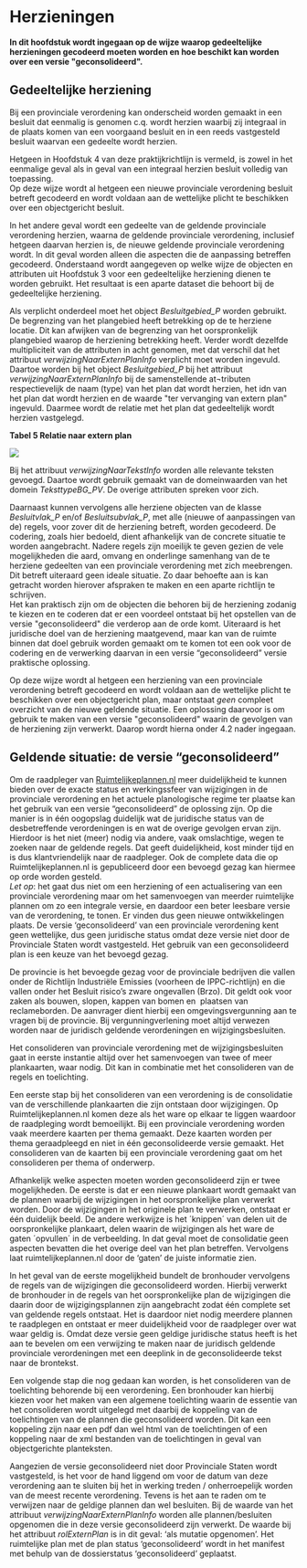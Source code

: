 # Herzieningen

**In dit hoofdstuk wordt ingegaan op de wijze waarop gedeeltelijke herzieningen
gecodeerd moeten worden en hoe beschikt kan worden over een versie
"geconsolideerd".**

## Gedeeltelijke herziening

Bij een provinciale verordening kan onderscheid worden gemaakt in een besluit
dat eenmalig is genomen c.q. wordt herzien waarbij zij integraal in de plaats
komen van een voorgaand besluit en in een reeds vastgesteld besluit waarvan een
gedeelte wordt herzien.

Hetgeen in Hoofdstuk 4 van deze praktijkrichtlijn is vermeld, is zowel in het
eenmalige geval als in geval van een integraal herzien besluit volledig van
toepassing.  
Op deze wijze wordt al hetgeen een nieuwe provinciale verordening besluit
betreft gecodeerd en wordt voldaan aan de wettelijke plicht te beschikken over
een objectgericht besluit.

In het andere geval wordt een gedeelte van de geldende provinciale verordening
herzien, waarna de geldende provinciale verordening, inclusief hetgeen daarvan
herzien is, de nieuwe geldende provinciale verordening wordt. In dit geval
worden alleen die aspecten die de aanpassing betreffen gecodeerd. Onderstaand
wordt aangegeven op welke wijze de objecten en attributen uit Hoofdstuk 3 voor
een gedeeltelijke herziening dienen te worden gebruikt. Het resultaat is een
aparte dataset die behoort bij de gedeeltelijke herziening.

Als verplicht onderdeel moet het object *Besluitgebied_P* worden gebruikt. De
begrenzing van het plangebied heeft betrekking op de te herziene locatie. Dit
kan afwijken van de begrenzing van het oorspronkelijk plangebied waarop de
herziening betrekking heeft. Verder wordt dezelfde multipliciteit van de
attributen in acht genomen, met dat verschil dat het attribuut
*verwijzingNaarExternPlanInfo* verplicht moet worden ingevuld.  
Daartoe worden bij het object *Besluitgebied_P* bij het attribuut *verwijzingNaarExternPlanInfo* bij de samenstellende at¬tributen respectievelijk
de naam (type) van het plan dat wordt herzien, het idn van het plan dat wordt
herzien en de waarde "ter vervanging van extern plan" ingevuld. Daarmee wordt de
relatie met het plan dat gedeeltelijk wordt herzien vastgelegd.

**Tabel 5 Relatie naar extern plan**

![](media/9ffd2003ee1f556373bf6c390b762204.png)

Bij het attribuut *verwijzingNaarTekstInfo* worden alle relevante teksten
gevoegd. Daartoe wordt gebruik gemaakt van de domeinwaarden van het domein
*TeksttypeBG_PV*. De overige attributen spreken voor zich.

Daarnaast kunnen vervolgens alle herziene objecten van de klasse *Besluitvlak_P*
en/of *Besluitsubvlak_P*, met alle (nieuwe of aanpassingen van de) regels, voor
zover dit de herziening betreft, worden gecodeerd. De codering, zoals hier
bedoeld, dient afhankelijk van de concrete situatie te worden aangebracht.
Nadere regels zijn moeilijk te geven gezien de vele mogelijkheden die aard,
omvang en onderlinge samenhang van de te herziene gedeelten van een provinciale
verordening met zich meebrengen. Dit betreft uiteraard geen ideale situatie. Zo
daar behoefte aan is kan getracht worden hierover afspraken te maken en een
aparte richtlijn te schrijven.  
Het kan praktisch zijn om de objecten die behoren bij de herziening zodanig te
kiezen en te coderen dat er een voordeel ontstaat bij het opstellen van de
versie "geconsolideerd" die verderop aan de orde komt. Uiteraard is het
juridische doel van de herziening maatgevend, maar kan van de ruimte binnen dat
doel gebruik worden gemaakt om te komen tot een ook voor de codering en de
verwerking daarvan in een versie “geconsolideerd” versie praktische oplossing.

Op deze wijze wordt al hetgeen een herziening van een provinciale verordening
betreft gecodeerd en wordt voldaan aan de wettelijke plicht te beschikken over
een objectgericht plan, maar ontstaat *geen* compleet overzicht van de nieuwe
geldende situatie. Een oplossing daarvoor is om gebruik te maken van een versie
"geconsolideerd" waarin de gevolgen van de herziening zijn verwerkt. Daarop
wordt hierna onder 4.2 nader ingegaan.

## Geldende situatie: de versie “geconsolideerd”

Om de raadpleger van <a href='https://www.ruimtelijkeplannen.nl' target='_blank'>Ruimtelijkeplannen.nl</a>
meer duidelijkheid te kunnen bieden over de exacte status en werkingssfeer van
wijzigingen in de provinciale verordening en het actuele planologische regime
ter plaatse kan het gebruik van een versie “geconsolideerd” de oplossing zijn.
Op die manier is in één oogopslag duidelijk wat de juridische status van de
desbetreffende verordeningen is en wat de overige gevolgen ervan zijn. Hierdoor
is het niet (meer) nodig via andere, vaak omslachtige, wegen te zoeken naar de
geldende regels. Dat geeft duidelijkheid, kost minder tijd en is dus
klantvriendelijk naar de raadpleger. Ook de complete data die op
Ruimtelijkeplannen.nl is gepubliceerd door een bevoegd gezag kan hiermee op orde
worden gesteld.  
*Let op*: het gaat dus niet om een herziening of een actualisering van een
provinciale verordening maar om het samenvoegen van meerder ruimtelijke plannen
om zo een integrale versie, en daardoor een beter leesbare versie van de
verordening, te tonen. Er vinden dus geen nieuwe ontwikkelingen plaats. De
versie ‘geconsolideerd’ van een provinciale verordening kent geen wettelijke,
dus geen juridische status omdat deze versie niet door de Provinciale Staten
wordt vastgesteld. Het gebruik van een geconsolideerd plan is een keuze van het
bevoegd gezag.

De provincie is het bevoegde gezag voor de provinciale bedrijven die vallen
onder de Richtlijn Industriële Emissies (voorheen de IPPC-richtlijn) en die
vallen onder het Besluit risico’s zware ongevallen (Brzo). Dit geldt ook voor
zaken als bouwen, slopen, kappen van bomen en  plaatsen van reclameborden. De
aanvrager dient hierbij een omgevingsvergunning aan te vragen bij de provincie.
Bij vergunningverlening moet altijd verwezen worden naar de juridisch geldende
verordeningen en wijzigingsbesluiten.

Het consolideren van provinciale verordening met de wijzigingsbesluiten gaat in
eerste instantie altijd over het samenvoegen van twee of meer plankaarten, waar
nodig. Dit kan in combinatie met het consolideren van de regels en toelichting.

Een eerste stap bij het consolideren van een verordening is de consolidatie van
de verschillende plankaarten die zijn ontstaan door wijzigingen. Op
Ruimtelijkeplannen.nl komen deze als het ware op elkaar te liggen waardoor de
raadpleging wordt bemoeilijkt. Bij een provinciale verordening worden vaak
meerdere kaarten per thema gemaakt. Deze kaarten worden per thema geraadpleegd
en niet in één geconsolideerde versie gemaakt. Het consolideren van de kaarten
bij een provinciale verordening gaat om het consolideren per thema of onderwerp.

Afhankelijk welke aspecten moeten worden geconsolideerd zijn er twee
mogelijkheden. De eerste is dat er een nieuwe plankaart wordt gemaakt van de
plannen waarbij de wijzigingen in het oorspronkelijke plan verwerkt worden. Door
de wijzigingen in het originele plan te verwerken, ontstaat er één duidelijk
beeld. De andere werkwijze is het ´knippen´ van delen uit de oorspronkelijke
plankaart, delen waarin de wijzigingen als het ware de gaten ´opvullen´ in de
verbeelding. In dat geval moet de consolidatie geen aspecten bevatten die het
overige deel van het plan betreffen. Vervolgens laat ruimtelijkeplannen.nl door
de ‘gaten’ de juiste informatie zien.

In het geval van de eerste mogelijkheid bundelt de bronhouder vervolgens de
regels van de wijzigingen die geconsolideerd worden. Hierbij verwerkt de
bronhouder in de regels van het oorspronkelijke plan de wijzigingen die daarin
door de wijzigingsplannen zijn aangebracht zodat één complete set van geldende
regels ontstaat. Het is daardoor niet nodig meerdere plannen te raadplegen en
ontstaat er meer duidelijkheid voor de raadpleger over wat waar geldig is. Omdat
deze versie geen geldige juridische status heeft is het aan te bevelen om een
verwijzing te maken naar de juridisch geldende provinciale verordeningen met een
deeplink in de geconsolideerde tekst naar de brontekst.

Een volgende stap die nog gedaan kan worden, is het consolideren van de
toelichting behorende bij een verordening. Een bronhouder kan hierbij kiezen
voor het maken van een algemene toelichting waarin de essentie van het
consolideren wordt uitgelegd met daarbij de koppeling van de toelichtingen van
de plannen die geconsolideerd worden. Dit kan een koppeling zijn naar een pdf
dan wel html van de toelichtingen of een koppeling naar de xml bestanden van de
toelichtingen in geval van objectgerichte planteksten.

Aangezien de versie geconsolideerd niet door Provinciale Staten wordt
vastgesteld, is het voor de hand liggend om voor de datum van deze verordening
aan te sluiten bij het in werking treden / onherroepelijk worden van de meest
recente verordening. Tevens is het aan te raden om te verwijzen naar de geldige
plannen dan wel besluiten. Bij de waarde van het attribuut
*verwijzingNaarExternPlanInfo* worden alle plannen/besluiten opgenomen die in
deze versie geconsolideerd zijn verwerkt. De waarde bij het attribuut
*rolExternPlan* is in dit geval: ‘als mutatie opgenomen’. Het ruimtelijke plan
met de plan status ‘geconsolideerd’ wordt in het manifest met behulp van de
dossierstatus ‘geconsolideerd’ geplaatst.
